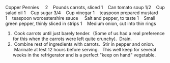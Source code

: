 Copper Pennies
 
 
2    Pounds carrots, sliced
1    Can tomato soup
1/2    Cup salad oil
1    Cup sugar
3/4    Cup vinegar
1    teaspoon prepared mustard
1    teaspoon worcestershire sauce
    Salt and pepper, to taste
1    Small green pepper, thinly sliced in strips
1    Medium onion, cut into thin rings
 
 
1.  Cook carrots until just barely tender.  (Some of us had a real preference for this when the carrots were left quite crunchy).  Drain. 
2.  Combine rest of ingredients with carrots.  Stir in pepper and onion.  Marinate at lest 12 hours before serving. 
 
This well keep for several weeks in the refrigerator and is a perfect "keep on hand" vegetable.
